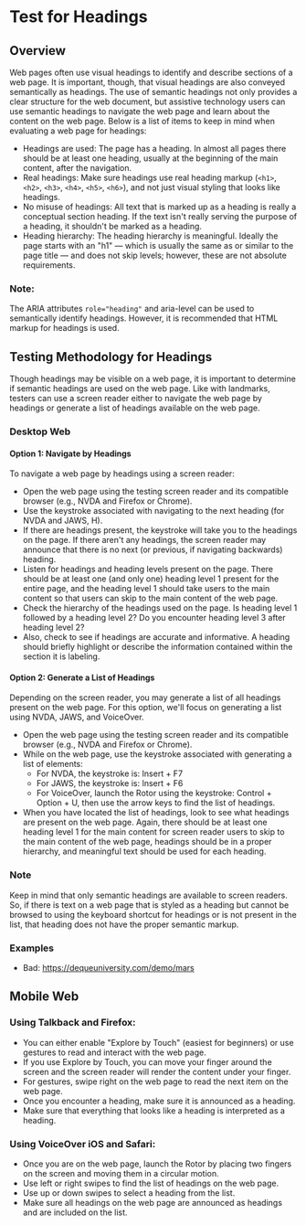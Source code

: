 # Test for Headings

## Overview

Web pages often use visual headings to identify and describe sections of a web page. It is important, though, that visual headings are also conveyed semantically as headings. The use of semantic headings not only provides a clear structure for the web document, but assistive technology users can use semantic headings to navigate the web page and learn about the content on the web page. Below is a list of items to keep in mind when evaluating a web page for headings:

- Headings are used: The page has a heading. In almost all pages there should be at least one heading, usually at the beginning of the main content, after the navigation.
- Real headings: Make sure headings use real heading markup (`<h1>`, `<h2>`, `<h3>`, `<h4>`, `<h5>`, `<h6>`), and not just visual styling that looks like headings.
- No misuse of headings: All text that is marked up as a heading is really a conceptual section heading. If the text isn't really serving the purpose of a heading, it shouldn't be marked as a heading.
- Heading hierarchy: The heading hierarchy is meaningful. Ideally the page starts with an "h1" — which is usually the same as or similar to the page title — and does not skip levels; however, these are not absolute requirements.

### Note:

The ARIA attributes `role="heading"` and aria-level can be used to semantically identify headings. However, it is recommended that HTML markup for headings is used.

## Testing Methodology for Headings

Though headings may be visible on a web page, it is important to determine if semantic headings are used on the web page. Like with landmarks, testers can use a screen reader either to navigate the web page by headings or generate a list of headings available on the web page.

### Desktop Web

#### Option 1: Navigate by Headings

To navigate a web page by headings using a screen reader:

- Open the web page using the testing screen reader and its compatible browser (e.g., NVDA and Firefox or Chrome).
- Use the keystroke associated with navigating to the next heading (for NVDA and JAWS, H).
- If there are headings present, the keystroke will take you to the headings on the page. If there aren't any headings, the screen reader may announce that there is no next (or previous, if navigating backwards) heading.
- Listen for headings and heading levels present on the page. There should be at least one (and only one) heading level 1 present for the entire page, and the heading level 1 should take users to the main content so that users can skip to the main content of the web page.
- Check the hierarchy of the headings used on the page. Is heading level 1 followed by a heading level 2? Do you encounter heading level 3 after heading level 2?
- Also, check to see if headings are accurate and informative. A heading should briefly highlight or describe the information contained within the section it is labeling.

#### Option 2: Generate a List of Headings

Depending on the screen reader, you may generate a list of all headings present on the web page. For this option, we'll focus on generating a list using NVDA, JAWS, and VoiceOver.

- Open the web page using the testing screen reader and its compatible browser (e.g., NVDA and Firefox or Chrome).
- While on the web page, use the keystroke associated with generating a list of elements:
  - For NVDA, the keystroke is: Insert + F7
  - For JAWS, the keystroke is: Insert + F6
  - For VoiceOver, launch the Rotor using the keystroke: Control + Option + U, then use the arrow keys to find the list of headings.
- When you have located the list of headings, look to see what headings are present on the web page. Again, there should be at least one heading level 1 for the main content for screen reader users to skip to the main content of the web page, headings should be in a proper hierarchy, and meaningful text should be used for each heading.

### Note

Keep in mind that only semantic headings are available to screen readers. So, if there is text on a web page that is styled as a heading but cannot be browsed to using the keyboard shortcut for headings or is not present in the list, that heading does not have the proper semantic markup.

### Examples

- Bad: https://dequeuniversity.com/demo/mars

## Mobile Web

### Using Talkback and Firefox:

- You can either enable "Explore by Touch" (easiest for beginners) or use gestures to read and interact with the web page.
- If you use Explore by Touch, you can move your finger around the screen and the screen reader will render the content under your finger.
- For gestures, swipe right on the web page to read the next item on the web page.
- Once you encounter a heading, make sure it is announced as a heading.
- Make sure that everything that looks like a heading is interpreted as a heading.

### Using VoiceOver iOS and Safari:

- Once you are on the web page, launch the Rotor by placing two fingers on the screen and moving them in a circular motion.
- Use left or right swipes to find the list of headings on the web page.
- Use up or down swipes to select a heading from the list.
- Make sure all headings on the web page are announced as headings and are included on the list.
